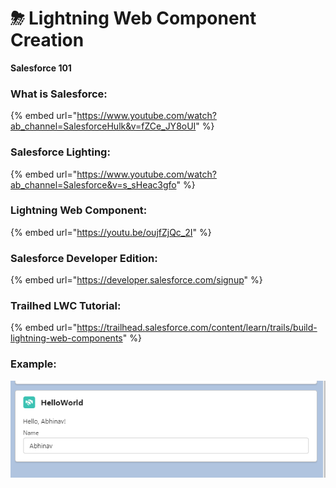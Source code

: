# ⛈ Lightning Web Component Creation

**Salesforce 101**

### What is Salesforce:

{% embed url="https://www.youtube.com/watch?ab_channel=SalesforceHulk&v=fZCe_JY8oUI" %}

### Salesforce Lighting:

{% embed url="https://www.youtube.com/watch?ab_channel=Salesforce&v=s_sHeac3gfo" %}

### Lightning Web Component:

{% embed url="https://youtu.be/oujfZjQc_2I" %}

### Salesforce Developer Edition:

{% embed url="https://developer.salesforce.com/signup" %}

### Trailhed LWC Tutorial:

{% embed url="https://trailhead.salesforce.com/content/learn/trails/build-lightning-web-components" %}

### Example:

![](<../.gitbook/assets/image (58).png>)
